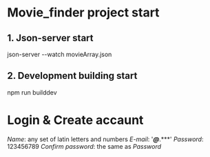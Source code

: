 ﻿# Movie_finder project start

## 1. Json-server start

json-server --watch movieArray.json

## 2. Development building start

npm run builddev
# Login & Create accaunt

*Name*: any set of  latin letters and numbers
*E-mail*: '***@***.***'
*Password*: 123456789
*Confirm password*: the same as *Password*


